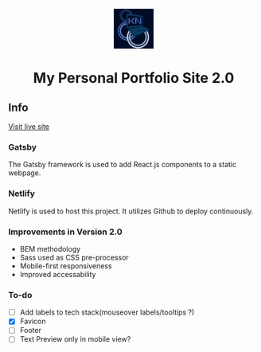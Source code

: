 <p align="center">
  <a href="https://www.krista-naso.com">
    <img alt="logo" src="./src/images/KNLogo.png" width="80" />
  </a>
</p>
<h1 align="center">
  My Personal Portfolio Site 2.0
</h1>

## Info

[Visit live site](https://krista-portfolio.netlify.app/)

### Gatsby

The Gatsby framework is used to add React.js components to a static webpage.

### Netlify

Netlify is used to host this project. It utilizes Github to deploy continuously.

### Improvements in Version 2.0

- BEM methodology
- Sass used as CSS pre-processor
- Mobile-first responsiveness
- Improved accessability

### To-do

- [ ] Add labels to tech stack(mouseover labels/tooltips ?)
- [x] Favicon
- [ ] Footer
- [ ] Text Preview only in mobile view?

